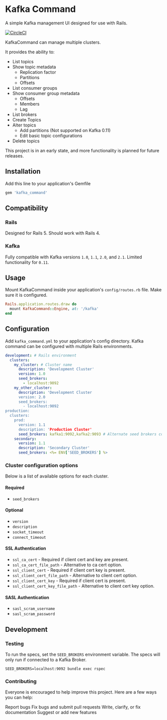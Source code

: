# Kafka Command
A simple Kafka management UI designed for use with Rails.

[![CircleCI](https://circleci.com/gh/jasondoc3/kafka_command.svg?style=svg&circle-token=b30f42578f9568fefa4f28f6d8ecb590feed4ac2)](https://circleci.com/gh/jasondoc3/kafka_command)

KafkaCommand can manage multiple clusters.

It provides the ability to:

* List topics
* Show topic metadata
  * Replication factor
  * Partitions
  * Offsets
* List consumer groups
* Show consumer group metadata
  * Offsets
  * Members
  * Lag
* List brokers
* Create Topics
* Alter topics
  * Add partitions (Not supported on Kafka 0.11)
  * Edit basic topic configurations
* Delete topics

This project is in an early state, and more functionality is planned for future releases.

## Installation

Add this line to your application's Gemfile

```rb
gem 'kafka_command'
```

## Compatibility

### Rails

Designed for Rails 5. Should work with Rails 4.

### Kafka

Fully compatible with Kafka versions `1.0`, `1.1`, `2.0`, and `2.1`. Limited functionality for `0.11`.

## Usage

Mount KafkaCommand inside your application's `config/routes.rb` file. Make sure it is configured.

```rb
Rails.application.routes.draw do
  mount KafkaCommand::Engine, at: '/kafka'
end
```

## Configuration
Add `kafka_command.yml` to your application's config directory. Kafka command can be configured with multiple Rails environments.

```yaml
development: # Rails environment
  clusters:
    my_cluster: # Cluster name
      description: 'Development Cluster'
      version: 1.0
      seed_brokers:
        - localhost:9092
    my_other_cluster: 
      description: 'Development Cluster
      version: 2.0
      seed_brokers:
        - localhost:9092
production:
  clusters:
    prod:
      version: 1.1
      description: 'Production Cluster'
      seed_brokers: kafka1:9092,kafka2:9093 # Alternate seed brokers configuration
    secondary:
      version: 1.1
      description: 'Secondary Cluster'
      seed_brokers: <%= ENV['SEED_BROKERS'] %>
```

### Cluster configuration options

Below is a list of available options for each cluster.

#### Required

* `seed_brokers`

#### Optional
* `version`
* `description`
* `socket_timeout`
* `connect_timeout`

#### SSL Authentication
* `ssl_ca_cert` - Required if client cert and key are present.
* `ssl_ca_cert_file_path` - Alternative to ca cert option.
* `ssl_client_cert` - Required if client cert key is present.
* `ssl_client_cert_file_path` - Alternative to client cert option.
* `ssl_client_cert_key` - Required if client cert is present.
* `ssl_client_cert_key_file_path` - Alternative to client cert key option.

#### SASL Authentication
* `sasl_scram_username`
* `sasl_scram_password`

## Development

### Testing
To run the specs, set the `SEED_BROKERS` environment variable. The specs will only run if connected to a Kafka Broker.

```
SEED_BROKERS=localhost:9092 bundle exec rspec
```

### Contributing
Everyone is encouraged to help improve this project. Here are a few ways you can help:

Report bugs
Fix bugs and submit pull requests
Write, clarify, or fix documentation
Suggest or add new features
